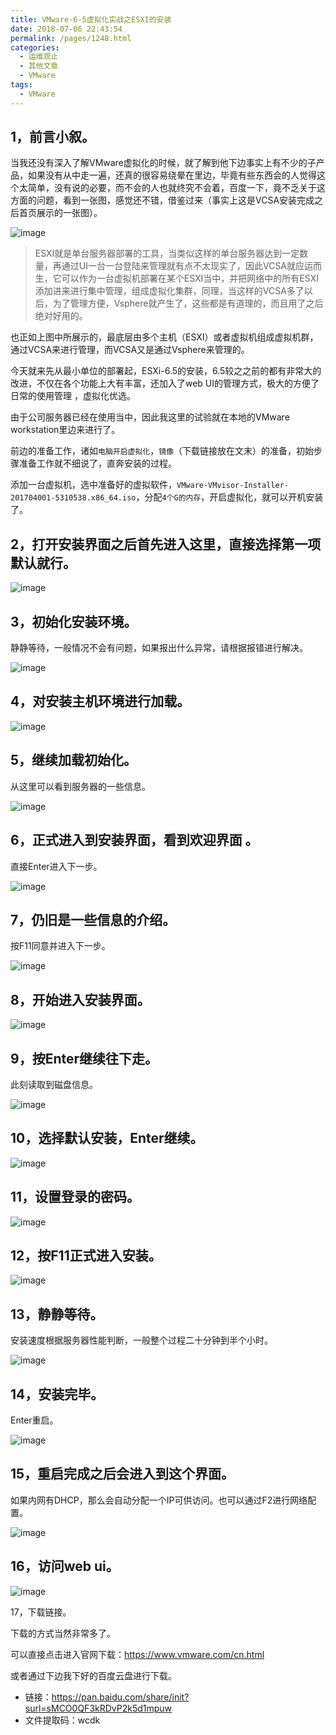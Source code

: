 ```yaml
---
title: VMware-6-5虚拟化实战之ESXI的安装
date: 2018-07-06 22:43:54
permalink: /pages/1248.html
categories:
  - 运维观止
  - 其他文章
  - VMware
tags:
  - VMware
---
```


## 1，前言小叙。

当我还没有深入了解VMware虚拟化的时候，就了解到他下边事实上有不少的子产品，如果没有从中走一遍，还真的很容易绕晕在里边，毕竟有些东西会的人觉得这个太简单，没有说的必要，而不会的人也就终究不会着，百度一下，竟不乏关于这方面的问题，看到一张图，感觉还不错，借鉴过来（事实上这是VCSA安装完成之后首页展示的一张图）。

![image](https://tva3.sinaimg.cn/large/008k1Yt0ly1grx7l9vb56j30cw07ywg0.jpg)

> ESXI就是单台服务器部署的工具，当类似这样的单台服务器达到一定数量，再通过UI一台一台登陆来管理就有点不太现实了，因此VCSA就应运而生，它可以作为一台虚拟机部署在某个ESXI当中，并把网络中的所有ESXI添加进来进行集中管理，组成虚拟化集群，同理，当这样的VCSA多了以后，为了管理方便，Vsphere就产生了，这些都是有道理的，而且用了之后绝对好用的。

也正如上图中所展示的，最底层由多个主机（ESXI）或者虚拟机组成虚拟机群，通过VCSA来进行管理，而VCSA又是通过Vsphere来管理的。

今天就来先从最小单位的部署起，ESXi-6.5的安装，6.5较之之前的都有非常大的改进，不仅在各个功能上大有丰富，还加入了web UI的管理方式，极大的方便了日常的使用管理 ，虚拟化优选。

由于公司服务器已经在使用当中，因此我这里的试验就在本地的VMware workstation里边来进行了。

前边的准备工作，诸如`电脑开启虚拟化`，`镜像`（下载链接放在文末）的准备，初始步骤准备工作就不细说了，直奔安装的过程。

添加一台虚拟机，选中准备好的虚拟软件，`VMware-VMvisor-Installer-201704001-5310538.x86_64.iso`，分配`4个G的内存`，开启虚拟化，就可以开机安装了。

## 2，打开安装界面之后首先进入这里，直接选择第一项默认就行。

![image](https://tvax2.sinaimg.cn/large/008k1Yt0ly1grx7lkvo2fj30hh0c5432.jpg)

## 3，初始化安装环境。

静静等待，一般情况不会有问题，如果报出什么异常，请根据报错进行解决。

![image](https://tva2.sinaimg.cn/large/008k1Yt0ly1grx7lqw9zjj30vf0iydmh.jpg)

## 4，对安装主机环境进行加载。

![image](https://tvax1.sinaimg.cn/large/008k1Yt0ly1grx7lyzuplj30vb0nzn3e.jpg)

## 5，继续加载初始化。

从这里可以看到服务器的一些信息。

![image](https://tva4.sinaimg.cn/large/008k1Yt0ly1grx7m3t3qqj60v90o145b02.jpg)

## 6，正式进入到安装界面，看到欢迎界面 。

直接Enter进入下一步。

![image](https://tvax2.sinaimg.cn/large/008k1Yt0ly1grx7m9pd6lj30mo0idn2i.jpg)

## 7，仍旧是一些信息的介绍。

按F11同意并进入下一步。

![image](https://tvax3.sinaimg.cn/large/008k1Yt0ly1grx7mfn5xij30n90k27b5.jpg)

## 8，开始进入安装界面。

![image](https://tvax2.sinaimg.cn/large/008k1Yt0ly1grx7ml3y0xj30mo0ib0xe.jpg)

## 9，按Enter继续往下走。

此刻读取到磁盘信息。

![image](https://tvax4.sinaimg.cn/large/008k1Yt0ly1grx7mq7r8jj30lj0khgri.jpg)

## 10，选择默认安装，Enter继续。

![image](https://tvax1.sinaimg.cn/large/008k1Yt0ly1grx7mxzlnkj30k30k4te2.jpg)

## 11，设置登录的密码。

![image](https://tva2.sinaimg.cn/large/008k1Yt0ly1grx7nbjlzij60kw0jptdm02.jpg)

## 12，按F11正式进入安装。

![image](https://tvax1.sinaimg.cn/large/008k1Yt0ly1grx7nj0k3xj30lw0jewjn.jpg)

## 13，静静等待。

安装速度根据服务器性能判断，一般整个过程二十分钟到半个小时。

![image](https://tva2.sinaimg.cn/large/008k1Yt0ly1grx7no5bydj30i00i142j.jpg)

## 14，安装完毕。

Enter重启。

![image](https://tvax2.sinaimg.cn/large/008k1Yt0ly1grx7nvb0n8j30jc0jtn2l.jpg)

## 15，重启完成之后会进入到这个界面。

如果内网有DHCP，那么会自动分配一个IP可供访问。也可以通过F2进行网络配置。

![image](https://tva1.sinaimg.cn/large/008k1Yt0ly1grx7o2i3wsj30vy0oh10v.jpg)

## 16，访问web ui。

![image](https://tvax1.sinaimg.cn/large/008k1Yt0ly1grx7o9ut7ij31330m8aqz.jpg)

17，下载链接。

下载的方式当然非常多了。

可以直接点击进入官网下载：https://www.vmware.com/cn.html

或者通过下边我下好的百度云盘进行下载。

- 链接：https://pan.baidu.com/share/init?surl=sMCO0QF3kRDvP2k5d1mpuw
- 文件提取码：wcdk
